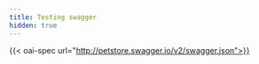 ```yaml
---
title: Testing swagger
hidden: true
---
```



{{< oai-spec url="http://petstore.swagger.io/v2/swagger.json">}}